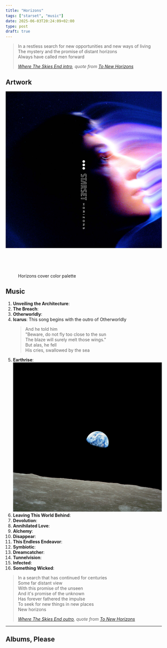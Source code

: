 ```yaml
---
title: "Horizons"
tags: ["starset", "music"]
date: 2025-06-03T20:24:09+02:00
type: post
draft: true
---
```

> In a restless search for new opportunities and new ways of living<br>
> The mystery and the promise of distant horizons<br>
> Always have called men forward<br>
>
> <cite>[Where The Skies End intro](https://www.youtube.com/watch?v=1DHY4cgQwE8), quote from [To New Horizons](https://www.youtube.com/watch?v=tAz4R6F0aaY&t=55s)</cite>

## Artwork

![](img/cover.jpg "Horizons cover")

<figure>
  <div style="display: flex; height: 4rem; border-width: 1px">
    <div style="flex: 1; background-color: var(--horizons-8)"></div>
    <div style="flex: 1; background-color: var(--horizons-7)"></div>
    <div style="flex: 1; background-color: var(--horizons-6)"></div>
    <div style="flex: 1; background-color: var(--horizons-5)"></div>
    <div style="flex: 1; background-color: var(--horizons-4)"></div>
    <div style="flex: 1; background-color: var(--horizons-3)"></div>
    <div style="flex: 1; background-color: var(--horizons-2)"></div>
    <div style="flex: 1; background-color: var(--horizons-1)"></div>
  </div>
  <figcaption>Horizons cover color palette</figcaption>
</figure>

## Music

1. **Unveiling the Architecture**:
2. **The Breach**:
3. **Otherworldly**:
4. **Icarus**: This song begins with the outro of Otherworldly
    > And he told him<br>
    > "Beware, do not fly too close to the sun<br>
    > The blaze will surely melt those wings."<br>
    > But alas, he fell<br>
    > His cries, swallowed by the sea<br>
5. **Earthrise**:
    ![](img/earthrise.jpg "Earthrise, taken on December 24, 1968, by Apollo 8 astronaut William Anders")
6. **Leaving This World Behind**:
7. **Devolution**:
8. **Annihilated Love**:
9.  **Alchemy**:
10. **Disappear**:
11. **This Endless Endeavor**:
12. **Symbiotic**:
13. **Dreamcatcher**:
14. **Tunnelvision**:
15. **Infected**:
16. **Something Wicked**:

> In a search that has continued for centuries<br>
> Some far distant view<br>
> With this promise of the unseen<br>
> And it's promise of the unknown<br>
> Has forever fathered the impulse<br>
> To seek for new things in new places<br>
> New horizons<br>
>
> <cite>[Where The Skies End outro](https://www.youtube.com/watch?v=1DHY4cgQwE8&t=277s), quote from [To New Horizons](https://www.youtube.com/watch?v=tAz4R6F0aaY&t=108s)</cite>

---

## Albums, Please
